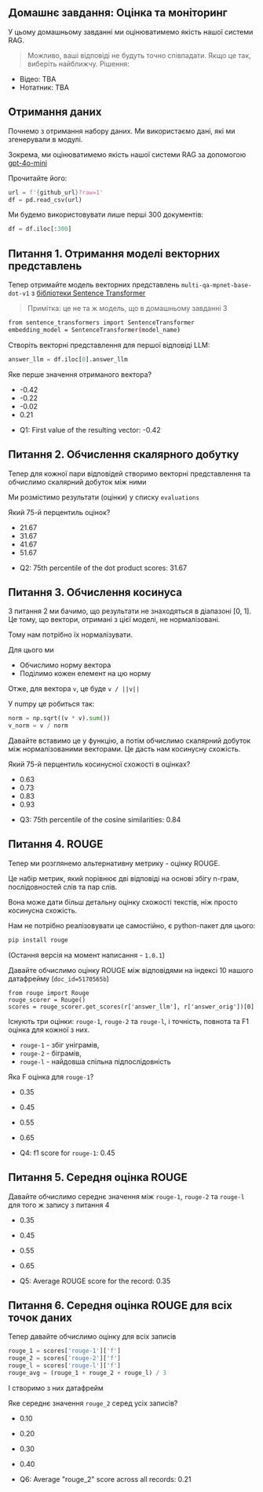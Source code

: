 ## Домашнє завдання: Оцінка та моніторинг

У цьому домашньому завданні ми оцінюватимемо якість нашої системи RAG.

> Можливо, ваші відповіді не будуть точно співпадати. Якщо це так, виберіть найближчу.
Рішення:

* Відео: TBA
* Нотатник: TBA

## Отримання даних

Почнемо з отримання набору даних. Ми використаємо дані, які ми згенерували в модулі.

Зокрема, ми оцінюватимемо якість нашої системи RAG
за допомогою [gpt-4o-mini](https://github.com/DataTalksClub/llm-zoomcamp/blob/main/04-monitoring/data/results-gpt4o-mini.csv)

Прочитайте його:

```python
url = f'{github_url}?raw=1'
df = pd.read_csv(url)
```

Ми будемо використовувати лише перші 300 документів:

```python
df = df.iloc[:300]
```

## Питання 1. Отримання моделі векторних представлень

Тепер отримайте модель векторних представлень `multi-qa-mpnet-base-dot-v1` з
[бібліотеки Sentence Transformer](https://www.sbert.net/docs/sentence_transformer/pretrained_models.html#model-overview)

> Примітка: це не та ж модель, що в домашньому завданні 3
```bash
from sentence_transformers import SentenceTransformer
embedding_model = SentenceTransformer(model_name)
```

Створіть векторні представлення для першої відповіді LLM:

```python
answer_llm = df.iloc[0].answer_llm
```

Яке перше значення отриманого вектора?

* -0.42
* -0.22
* -0.02
* 0.21

- Q1: First value of the resulting vector: -0.42

## Питання 2. Обчислення скалярного добутку

Тепер для кожної пари відповідей створимо векторні представлення та обчислимо скалярний добуток між ними

Ми розмістимо результати (оцінки) у списку `evaluations`

Який 75-й перцентиль оцінок?

* 21.67
* 31.67
* 41.67
* 51.67

- Q2: 75th percentile of the dot product scores: 31.67

## Питання 3. Обчислення косинуса

З питання 2 ми бачимо, що результати не знаходяться в діапазоні [0, 1]. Це тому, що вектори, отримані з цієї моделі, не нормалізовані.

Тому нам потрібно їх нормалізувати.

Для цього ми

* Обчислимо норму вектора
* Поділимо кожен елемент на цю норму

Отже, для вектора `v`, це буде `v / ||v||`

У numpy це робиться так:

```python
norm = np.sqrt((v * v).sum())
v_norm = v / norm
```

Давайте вставимо це у функцію, а потім обчислимо скалярний добуток 
між нормалізованими векторами. Це дасть нам косинусну схожість.

Який 75-й перцентиль косинусної схожості в оцінках?

* 0.63
* 0.73
* 0.83
* 0.93

- Q3: 75th percentile of the cosine similarities: 0.84

## Питання 4. ROUGE

Тепер ми розглянемо альтернативну метрику - оцінку ROUGE.  

Це набір метрик, який порівнює дві відповіді на основі збігу n-грам, послідовностей слів та пар слів.

Вона може дати більш детальну оцінку схожості текстів, ніж просто косинусна схожість.

Нам не потрібно реалізовувати це самостійно, є python-пакет для цього:

```bash
pip install rouge
```

(Остання версія на момент написання - `1.0.1`)

Давайте обчислимо оцінку ROUGE між відповідями на індексі 10 нашого датафрейму (`doc_id=5170565b`)

```
from rouge import Rouge
rouge_scorer = Rouge()
scores = rouge_scorer.get_scores(r['answer_llm'], r['answer_orig'])[0]
```

Існують три оцінки: `rouge-1`, `rouge-2` та `rouge-l`, і точність, повнота та F1 оцінка для кожної з них.

* `rouge-1` - збіг уніграмів,
* `rouge-2` - біграмів,
* `rouge-l` - найдовша спільна підпослідовність

Яка F оцінка для `rouge-1`?

- 0.35
- 0.45
- 0.55
- 0.65

- Q4: f1 score for `rouge-1`: 0.45

## Питання 5. Середня оцінка ROUGE

Давайте обчислимо середнє значення між `rouge-1`, `rouge-2` та `rouge-l` для того ж запису з питання 4

- 0.35
- 0.45
- 0.55
- 0.65

- Q5: Average ROUGE score for the record: 0.35

## Питання 6. Середня оцінка ROUGE для всіх точок даних

Тепер давайте обчислимо оцінку для всіх записів

```python
rouge_1 = scores['rouge-1']['f']
rouge_2 = scores['rouge-2']['f']
rouge_l = scores['rouge-l']['f']
rouge_avg = (rouge_1 + rouge_2 + rouge_l) / 3
```

І створимо з них датафрейм

Яке середнє значення `rouge_2` серед усіх записів?

- 0.10
- 0.20
- 0.30
- 0.40

- Q6: Average "rouge_2" score across all records: 0.21